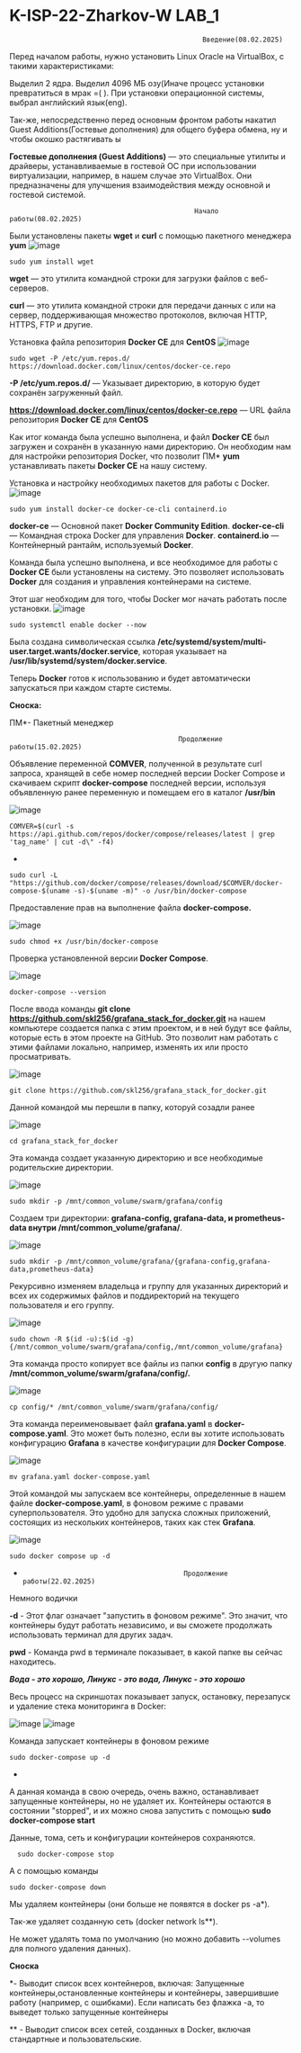 # K-ISP-22-Zharkov-W LAB_1
                                                    Введение(08.02.2025)


Перед началом работы, нужно установить Linux Oracle на VirtualBox, с такими характеристиками:

Выделил 2 ядра. Выделил 4096 МБ озу(Иначе процесс установки превратиться в мрак =( ). При установки операционной системы, выбрал английский язык(eng).

Так-же, непосредственно перед основным фронтом работы накатил Guest Additions(Гостевые дополнения) для общего буфера обмена, ну и чтобы окошко растягивать ы

**Гостевые дополнения (Guest Additions)** — это специальные утилиты и драйверы, устанавливаемые в гостевой ОС при использовании виртуализации, например, в нашем случае это VirtualBox. Они предназначены для улучшения взаимодействия между основной и гостевой системой.


                                                  Начало работы(08.02.2025)


Были установлены пакеты **wget** и **curl** с помощью пакетного менеджера **yum**
![image](https://github.com/user-attachments/assets/ec2024c0-5505-472b-abf9-e0c922b3eb31)

    sudo yum install wget

**wget** — это утилита командной строки для загрузки файлов с веб-серверов.

**curl** — это утилита командной строки для передачи данных с или на сервер, поддерживающая множество протоколов, включая HTTP, HTTPS, FTP и другие.

Установка файла репозитория **Docker CE** для **CentOS**
![image](https://github.com/user-attachments/assets/f19baa9f-da6b-438f-9c46-fec2d776b975)

    sudo wget -P /etc/yum.repos.d/ https://download.docker.com/linux/centos/docker-ce.repo

**-P /etc/yum.repos.d/** — Указывает директорию, в которую будет сохранён загруженный файл.

**https://download.docker.com/linux/centos/docker-ce.repo** — URL файла репозитория **Docker CE** для **CentOS**

Как итог команда была успешно выполнена, и файл **Docker CE** был загружен и сохранён в указанную нами директорию. Он необходим нам для настройки репозитория Docker, что позволит ПМ* **yum** устанавливать пакеты **Docker CE** на нашу систему.

Установка и настройку необходимых пакетов для работы с Docker.
![image](https://github.com/user-attachments/assets/b332da88-bcbd-42eb-9e3c-8a56bd1cace0)

    sudo yum install docker-ce docker-ce-cli containerd.io

**docker-ce** — Основной пакет **Docker Community Edition**.
**docker-ce-cli** — Командная строка Docker для управления **Docker**.
**containerd.io** — Контейнерный рантайм, используемый **Docker**.

Команда была успешно выполнена, и все необходимое для работы с **Docker CE** были установлены на систему. Это позволяет использовать **Docker** для создания и управления контейнерами на системе.

 Этот шаг необходим для того, чтобы Docker мог начать работать после установки.
 ![image](https://github.com/user-attachments/assets/9f25b7d6-d8f0-4279-9495-7fd0c1897e20)

    sudo systemctl enable docker --now

    
Была создана символическая ссылка **/etc/systemd/system/multi-user.target.wants/docker.service**, которая указывает на **/usr/lib/systemd/system/docker.service**.

Теперь **Docker** готов к использованию и будет автоматически запускаться при каждом старте системы.


**Сноска:**

ПМ*- Пакетный менеджер

                                              Продолжение работы(15.02.2025)

Объявление переменной **COMVER**, полученной в результате curl запроса, хранящей в себе номер последней версии Docker Compose и скачиваем скрипт **docker-compose** последней версии, используя объявленную ранее переменную и помещаем его в каталог **/usr/bin**

![image](https://github.com/user-attachments/assets/3cab9e18-36c6-4c2f-ace4-b7c5fe7a49d3)

    COMVER=$(curl -s https://api.github.com/repos/docker/compose/releases/latest | grep 'tag_name' | cut -d\" -f4)
-

    sudo curl -L "https://github.com/docker/compose/releases/download/$COMVER/docker-compose-$(uname -s)-$(uname -m)" -o /usr/bin/docker-compose

Предоставление прав на выполнение файла **docker-compose.**

![image](https://github.com/user-attachments/assets/812ea156-307a-457a-a0b3-f4fc9a21d096)

    sudo chmod +x /usr/bin/docker-compose

Проверка установленной версии **Docker Compose**.

![image](https://github.com/user-attachments/assets/4e7b62bf-42f4-4b67-984e-b10fbd60a2b7)

    docker-compose --version

После ввода команды **git clone https://github.com/skl256/grafana_stack_for_docker.git** на нашем компьютере создается папка с этим проектом, и в ней будут все файлы, которые есть в этом проекте на GitHub. Это позволит нам работать с этими файлами локально, например, изменять их или просто просматривать.

![image](https://github.com/user-attachments/assets/454eeb87-abac-46ac-a0f2-c50e7d8e7ce6)

    git clone https://github.com/skl256/grafana_stack_for_docker.git

Данной командой мы перешли в папку, которуй созадли ранее 

![image](https://github.com/user-attachments/assets/a783f4a0-0a65-473d-b530-bde9c7ab199b)

    cd grafana_stack_for_docker


Эта команда создает указанную директорию и все необходимые родительские директории.

![image](https://github.com/user-attachments/assets/480c7693-43e8-43c7-9685-35cbdfec8a27)

    sudo mkdir -p /mnt/common_volume/swarm/grafana/config

Создаем три директории: **grafana-config, grafana-data, и prometheus-data внутри /mnt/common_volume/grafana/**.

![image](https://github.com/user-attachments/assets/d5be76ba-7c80-4a9b-9ae2-b9d87889867a)

    sudo mkdir -p /mnt/common_volume/grafana/{grafana-config,grafana-data,prometheus-data}

Рекурсивно изменяем владельца и группу для указанных директорий и всех их содержимых файлов и поддиректорий на текущего пользователя и его группу.

![image](https://github.com/user-attachments/assets/ffd08698-c7f3-4bca-b7f7-fefa85a5aed2)

    sudo chown -R $(id -u):$(id -g) {/mnt/common_volume/swarm/grafana/config,/mnt/common_volume/grafana}


Эта команда просто копирует все файлы из папки **config** в другую папку **/mnt/common_volume/swarm/grafana/config/.**

![image](https://github.com/user-attachments/assets/c0c3dbe8-6265-443e-8211-6e5aa951c80e)

    cp config/* /mnt/common_volume/swarm/grafana/config/

 Эта команда переименовывает файл **grafana.yaml** в **docker-compose.yaml**. Это может быть полезно, если вы хотите использовать конфигурацию **Grafana** в качестве конфигурации для **Docker Compose**.

![image](https://github.com/user-attachments/assets/530300dd-b39f-4ddd-b239-11412ea7c73c)

    mv grafana.yaml docker-compose.yaml 

Этой командой мы запускаем все контейнеры, определенные в нашем файле **docker-compose.yaml**, в фоновом режиме с правами суперпользователя. Это удобно для запуска сложных приложений, состоящих из нескольких контейнеров, таких как стек **Grafana**.

![image](https://github.com/user-attachments/assets/1cd765ac-e05c-4d41-8778-4056e01ec89d)

    sudo docker compose up -d

-
                                              Продолжение работы(22.02.2025)

Немного водички

**-d** - Этот флаг означает "запустить в фоновом режиме". Это значит, что контейнеры будут работать независимо, и вы сможете продолжать использовать терминал для других задач.

**pwd** - Команда pwd в терминале показывает, в какой папке вы сейчас находитесь.

***Вода - это хорошо,
Линукс - это вода,
Линукс - это хорошо***



Весь процесс на скриншотах показывает запуск, остановку, перезапуск и удаление стека мониторинга в Docker:

![image](https://github.com/user-attachments/assets/2ddfd13c-a898-44f0-a4e9-72bdd36ce644)
![image](https://github.com/user-attachments/assets/3528ae0a-998d-43d6-8764-8228138fd5fb)

Команда запускает контейнеры в фоновом режиме 

    sudo docker-compose up -d
-
А данная команда в свою очередь, очень важно, останавливает запущенные контейнеры, но не удаляет их.
Контейнеры остаются в состоянии "stopped", и их можно снова запустить с помощью **sudo docker-compose start**

Данные, тома, сеть и конфигурации контейнеров сохраняются.

      sudo docker-compose stop

А с помощью команды 

    sudo docker-compose down

Мы удаляем контейнеры (они больше не появятся в docker ps -a*).

Так-же удаляет созданную сеть (docker network ls**).

Не может удалять тома по умолчанию (но можно добавить --volumes для полного удаления данных).

**Сноска**

*- Выводит список всех контейнеров, включая: Запущенные контейнеры,остановленные контейнеры и контейнеры, завершившие работу (например, с ошибками). Если написать без флажка -a, то выведет только запущенные контейнеры
 
** -  Выводит список всех сетей, созданных в Docker, включая стандартные и пользовательские.


